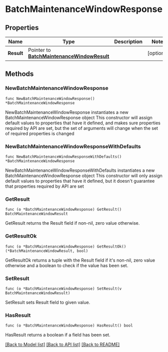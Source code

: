 # BatchMaintenanceWindowResponse

## Properties

Name | Type | Description | Notes
------------ | ------------- | ------------- | -------------
**Result** | Pointer to [**BatchMaintenanceWindowResult**](BatchMaintenanceWindowResult.md) |  | [optional] 

## Methods

### NewBatchMaintenanceWindowResponse

`func NewBatchMaintenanceWindowResponse() *BatchMaintenanceWindowResponse`

NewBatchMaintenanceWindowResponse instantiates a new BatchMaintenanceWindowResponse object
This constructor will assign default values to properties that have it defined,
and makes sure properties required by API are set, but the set of arguments
will change when the set of required properties is changed

### NewBatchMaintenanceWindowResponseWithDefaults

`func NewBatchMaintenanceWindowResponseWithDefaults() *BatchMaintenanceWindowResponse`

NewBatchMaintenanceWindowResponseWithDefaults instantiates a new BatchMaintenanceWindowResponse object
This constructor will only assign default values to properties that have it defined,
but it doesn't guarantee that properties required by API are set

### GetResult

`func (o *BatchMaintenanceWindowResponse) GetResult() BatchMaintenanceWindowResult`

GetResult returns the Result field if non-nil, zero value otherwise.

### GetResultOk

`func (o *BatchMaintenanceWindowResponse) GetResultOk() (*BatchMaintenanceWindowResult, bool)`

GetResultOk returns a tuple with the Result field if it's non-nil, zero value otherwise
and a boolean to check if the value has been set.

### SetResult

`func (o *BatchMaintenanceWindowResponse) SetResult(v BatchMaintenanceWindowResult)`

SetResult sets Result field to given value.

### HasResult

`func (o *BatchMaintenanceWindowResponse) HasResult() bool`

HasResult returns a boolean if a field has been set.


[[Back to Model list]](../README.md#documentation-for-models) [[Back to API list]](../README.md#documentation-for-api-endpoints) [[Back to README]](../README.md)


